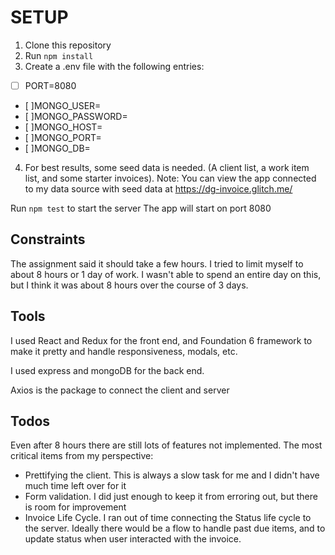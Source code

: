 # SETUP

1. Clone this repository
2. Run `npm install`
3. Create a .env file with the following entries:
 - [ ] PORT=8080
 - [ ]MONGO_USER=
 - [ ]MONGO_PASSWORD=
 - [ ]MONGO_HOST=
 - [ ]MONGO_PORT=
 - [ ]MONGO_DB=
4. For best results, some seed data is needed.  (A client list, a work item list, and some starter invoices).  Note: You can view the app connected to my data source with seed data at https://dg-invoice.glitch.me/

Run `npm test` to start the server
The app will start on port 8080


## Constraints

The assignment said it should take a few hours.  I tried to limit myself to about 8 hours or 1 day of work.  I wasn't able to spend an entire day on this, but I think it was about 8 hours over the course of 3 days.

## Tools

I used React and Redux for the front end, and Foundation 6 framework to make it pretty and handle responsiveness, modals, etc.

I used express and mongoDB for the back end.

Axios is the package to connect the client and server


## Todos

Even after 8 hours there are still lots of features not implemented.  The most critical items from my perspective:
  * Prettifying the client.  This is always a slow task for me and I didn't have much time left over for it
  * Form validation.  I did just enough to keep it from erroring out, but there is room for improvement
  * Invoice Life Cycle.  I ran out of time connecting the Status life cycle to the server.  Ideally there would be a flow to handle past due items, and to update status when user interacted with the invoice.  
